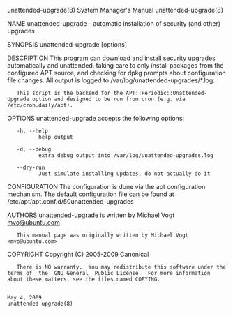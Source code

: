 unattended-upgrade(8)                                                                    System Manager's Manual                                                                    unattended-upgrade(8)

NAME
       unattended-upgrade - automatic installation of security (and other) upgrades

SYNOPSIS
       unattended-upgrade [options]

DESCRIPTION
       This  program  can  download  and install security upgrades automatically and unattended, taking care to only install packages from the configured APT source, and checking for dpkg prompts about
       configuration file changes. All output is logged to /var/log/unattended-upgrades/*.log.

       This script is the backend for the APT::Periodic::Unattended-Upgrade option and designed to be run from cron (e.g. via /etc/cron.daily/apt).

OPTIONS
       unattended-upgrade accepts the following options:

       -h, --help
              help output

       -d, --debug
              extra debug output into /var/log/unattended-upgrades.log

       --dry-run
              Just simulate installing updates, do not actually do it

CONFIGURATION
       The configuration is done via the apt configuration mechanism. The default configuration file can be found at /etc/apt/apt.conf.d/50unattended-upgrades

AUTHORS
       unattended-upgrade is written by Michael Vogt <mvo@ubuntu.com>

       This manual page was originally written by Michael Vogt <mvo@ubuntu.com>

COPYRIGHT
       Copyright  (C)  2005-2009 Canonical

       There is NO warranty.  You may redistribute this software under the terms of  the  GNU General  Public License.  For more information about these matters, see the files named COPYING.

                                                                                               May 4, 2009                                                                          unattended-upgrade(8)
